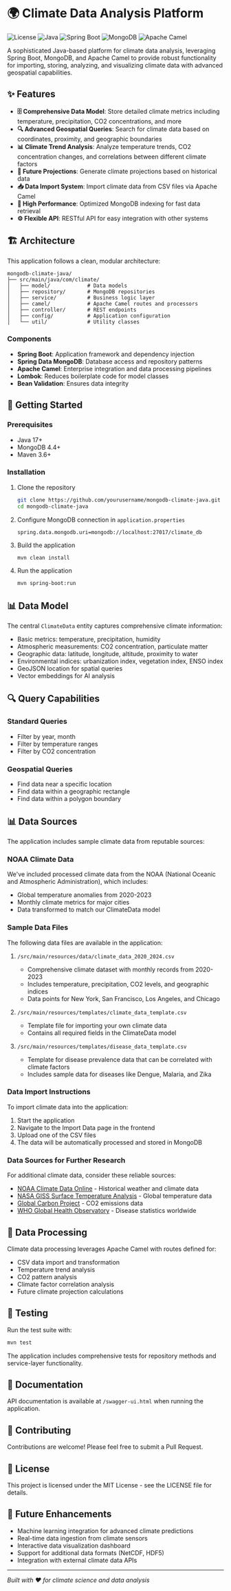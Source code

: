 # 🌍 Climate Data Analysis Platform

![License](https://img.shields.io/badge/License-MIT-green.svg)
![Java](https://img.shields.io/badge/Java-17-orange.svg)
![Spring Boot](https://img.shields.io/badge/Spring_Boot-2.7.9-6DB33F.svg)
![MongoDB](https://img.shields.io/badge/MongoDB-Latest-47A248.svg)
![Apache Camel](https://img.shields.io/badge/Apache_Camel-3.20.1-red.svg)

A sophisticated Java-based platform for climate data analysis, leveraging Spring Boot, MongoDB, and Apache Camel to provide robust functionality for importing, storing, analyzing, and visualizing climate data with advanced geospatial capabilities.

## ✨ Features

- **🗄️ Comprehensive Data Model**: Store detailed climate metrics including temperature, precipitation, CO2 concentrations, and more
- **🔍 Advanced Geospatial Queries**: Search for climate data based on coordinates, proximity, and geographic boundaries
- **📊 Climate Trend Analysis**: Analyze temperature trends, CO2 concentration changes, and correlations between different climate factors
- **🔮 Future Projections**: Generate climate projections based on historical data
- **📥 Data Import System**: Import climate data from CSV files via Apache Camel
- **🚀 High Performance**: Optimized MongoDB indexing for fast data retrieval
- **⚙️ Flexible API**: RESTful API for easy integration with other systems

## 🏗️ Architecture

This application follows a clean, modular architecture:

```
mongodb-climate-java/
├── src/main/java/com/climate/
│   ├── model/            # Data models
│   ├── repository/       # MongoDB repositories
│   ├── service/          # Business logic layer
│   ├── camel/            # Apache Camel routes and processors
│   ├── controller/       # REST endpoints
│   ├── config/           # Application configuration
│   └── util/             # Utility classes
```

### Components

- **Spring Boot**: Application framework and dependency injection
- **Spring Data MongoDB**: Database access and repository patterns
- **Apache Camel**: Enterprise integration and data processing pipelines
- **Lombok**: Reduces boilerplate code for model classes
- **Bean Validation**: Ensures data integrity

## 🚀 Getting Started

### Prerequisites

- Java 17+
- MongoDB 4.4+
- Maven 3.6+

### Installation

1. Clone the repository
   ```bash
   git clone https://github.com/yourusername/mongodb-climate-java.git
   cd mongodb-climate-java
   ```

2. Configure MongoDB connection in `application.properties`
   ```properties
   spring.data.mongodb.uri=mongodb://localhost:27017/climate_db
   ```

3. Build the application
   ```bash
   mvn clean install
   ```

4. Run the application
   ```bash
   mvn spring-boot:run
   ```

## 📊 Data Model

The central `ClimateData` entity captures comprehensive climate information:

- Basic metrics: temperature, precipitation, humidity
- Atmospheric measurements: CO2 concentration, particulate matter
- Geographic data: latitude, longitude, altitude, proximity to water
- Environmental indices: urbanization index, vegetation index, ENSO index
- GeoJSON location for spatial queries
- Vector embeddings for AI analysis

## 🔍 Query Capabilities

### Standard Queries
- Filter by year, month
- Filter by temperature ranges
- Filter by CO2 concentration

### Geospatial Queries
- Find data near a specific location
- Find data within a geographic rectangle
- Find data within a polygon boundary

## 📊 Data Sources

The application includes sample climate data from reputable sources:

### NOAA Climate Data

We've included processed climate data from the NOAA (National Oceanic and Atmospheric Administration), which includes:
- Global temperature anomalies from 2020-2023
- Monthly climate metrics for major cities
- Data transformed to match our ClimateData model

### Sample Data Files

The following data files are available in the application:

1. `/src/main/resources/data/climate_data_2020_2024.csv`
   - Comprehensive climate dataset with monthly records from 2020-2023
   - Includes temperature, precipitation, CO2 levels, and geographic indices
   - Data points for New York, San Francisco, Los Angeles, and Chicago

2. `/src/main/resources/templates/climate_data_template.csv`
   - Template file for importing your own climate data
   - Contains all required fields in the ClimateData model

3. `/src/main/resources/templates/disease_data_template.csv`
   - Template for disease prevalence data that can be correlated with climate factors
   - Includes sample data for diseases like Dengue, Malaria, and Zika

### Data Import Instructions

To import climate data into the application:

1. Start the application
2. Navigate to the Import Data page in the frontend
3. Upload one of the CSV files
4. The data will be automatically processed and stored in MongoDB

### Data Sources for Further Research

For additional climate data, consider these reliable sources:

- [NOAA Climate Data Online](https://www.ncdc.noaa.gov/cdo-web/) - Historical weather and climate data
- [NASA GISS Surface Temperature Analysis](https://data.giss.nasa.gov/gistemp/) - Global temperature data
- [Global Carbon Project](https://www.globalcarbonproject.org/carbonbudget/) - CO2 emissions data
- [WHO Global Health Observatory](https://www.who.int/data/gho) - Disease statistics worldwide

## 🔄 Data Processing

Climate data processing leverages Apache Camel with routes defined for:

- CSV data import and transformation
- Temperature trend analysis
- CO2 pattern analysis
- Climate factor correlation analysis
- Future climate projection calculations

## 🧪 Testing

Run the test suite with:

```bash
mvn test
```

The application includes comprehensive tests for repository methods and service-layer functionality.

## 📖 Documentation

API documentation is available at `/swagger-ui.html` when running the application.

## 🤝 Contributing

Contributions are welcome! Please feel free to submit a Pull Request.

## 📄 License

This project is licensed under the MIT License - see the LICENSE file for details.

## 🔮 Future Enhancements

- Machine learning integration for advanced climate predictions
- Real-time data ingestion from climate sensors
- Interactive data visualization dashboard
- Support for additional data formats (NetCDF, HDF5)
- Integration with external climate data APIs

---

*Built with ❤️ for climate science and data analysis*
